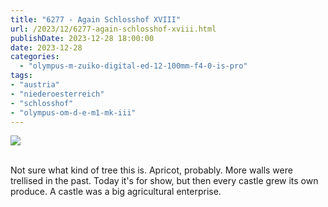 ```yaml
---
title: "6277 - Again Schlosshof XVIII"
url: /2023/12/6277-again-schlosshof-xviii.html
publishDate: 2023-12-28 18:00:00
date: 2023-12-28
categories:
  - "olympus-m-zuiko-digital-ed-12-100mm-f4-0-is-pro"
tags:
- "austria"
- "niederoesterreich"
- "schlosshof"
- "olympus-om-d-e-m1-mk-iii"
---
```

<div class="container">
<div class="center"><a target="_blank" href="https://d25zfm9zpd7gm5.cloudfront.net/1200x1200/20200614_122237_lr.jpg"><img class="webfeedsFeaturedVisual" src="https://d25zfm9zpd7gm5.cloudfront.net/0600x0600/2020/20200614_122237_lr.jpg" /></a></div>
</div>
<br />

Not sure what kind of tree this is. Apricot, probably. More
walls were trellised in the past. Today it's for show, but
then every castle grew its own produce. A castle was a big
agricultural enterprise.
